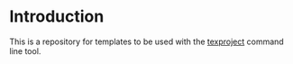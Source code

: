# Introduction
This is a repository for templates to be used with the [texproject](https://github.com/alexrutar/texproject) command line tool.
